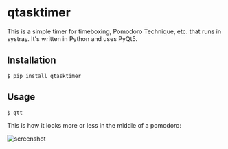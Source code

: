 # qtasktimer

This is a simple timer for timeboxing, Pomodoro Technique, etc. that runs in
systray. It's written in Python and uses PyQt5.

## Installation

    $ pip install qtasktimer

## Usage

    $ qtt

This is how it looks more or less in the middle of a pomodoro:

![screenshot](doc/screenshot.png)
